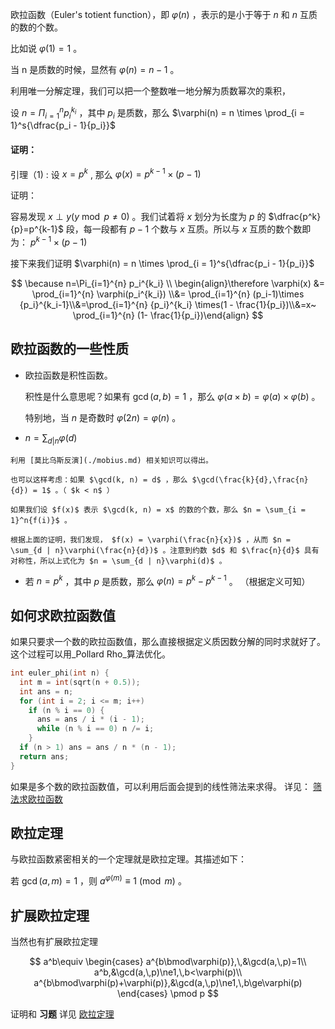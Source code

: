 欧拉函数（Euler's totient function），即 $\varphi(n)$ ，表示的是小于等于 $n$ 和 $n$ 互质的数的个数。

比如说 $\varphi(1) = 1$ 。

当 n 是质数的时候，显然有 $\varphi(n) = n - 1$ 。

利用唯一分解定理，我们可以把一个整数唯一地分解为质数幂次的乘积，

设 $n = \Pi_{i=1}^{n}p_i^{k_i}$ ，其中 $p_i$ 是质数，那么 $\varphi(n) = n \times \prod_{i = 1}^s{\dfrac{p_i - 1}{p_i}}$ 

#### 证明：

引理（1) : 设 $x=p^k$ , 那么 $\varphi(x)=p^{k-1}\times(p-1)$ 

证明：

容易发现 $x\perp y (y\bmod p \ne 0)$ 。我们试着将 $x$ 划分为长度为 $p$ 的 $\dfrac{p^k}{p}=p^{k-1}$ 段，每一段都有 $p-1$ 个数与 $x$ 互质。所以与 $x$ 互质的数个数即为： $p^{k-1}\times(p-1)$ 

接下来我们证明 $\varphi(n) = n \times \prod_{i = 1}^s{\dfrac{p_i - 1}{p_i}}$ 

$$
\because n=\Pi_{i=1}^{n} p_i^{k_i} \\ 	\begin{align}\therefore \varphi(x) &= \prod_{i=1}^{n} \varphi(p_i^{k_i}) \\&= \prod_{i=1}^{n} (p_i-1)\times {p_i}^{k_i-1}\\&=\prod_{i=1}^{n} {p_i}^{k_i} \times(1 - \frac{1}{p_i})\\&=x~ \prod_{i=1}^{n} (1- \frac{1}{p_i})\end{align}
$$

## 欧拉函数的一些性质

-   欧拉函数是积性函数。

    积性是什么意思呢？如果有 $\gcd(a, b) = 1$ ，那么 $\varphi(a \times b) = \varphi(a) \times \varphi(b)$ 。

    特别地，当 $n$ 是奇数时 $\varphi(2n) = \varphi(n)$ 。

-    $n = \sum_{d | n}{\varphi(d)}$ 

    利用 [莫比乌斯反演](./mobius.md) 相关知识可以得出。

    也可以这样考虑：如果 $\gcd(k, n) = d$ ，那么 $\gcd(\frac{k}{d},\frac{n}{d}) = 1$ 。（ $k < n$ ）

    如果我们设 $f(x)$ 表示 $\gcd(k, n) = x$ 的数的个数，那么 $n = \sum_{i = 1}^n{f(i)}$ 。

    根据上面的证明，我们发现， $f(x) = \varphi(\frac{n}{x})$ ，从而 $n = \sum_{d | n}\varphi(\frac{n}{d})$ 。注意到约数 $d$ 和 $\frac{n}{d}$ 具有对称性，所以上式化为 $n = \sum_{d | n}\varphi(d)$ 。

-   若 $n = p^k$ ，其中 $p$ 是质数，那么 $\varphi(n) = p^k - p^{k - 1}$ 。
    （根据定义可知）

## 如何求欧拉函数值

如果只要求一个数的欧拉函数值，那么直接根据定义质因数分解的同时求就好了。这个过程可以用_Pollard Rho_算法优化。

```cpp
int euler_phi(int n) {
  int m = int(sqrt(n + 0.5));
  int ans = n;
  for (int i = 2; i <= m; i++)
    if (n % i == 0) {
      ans = ans / i * (i - 1);
      while (n % i == 0) n /= i;
    }
  if (n > 1) ans = ans / n * (n - 1);
  return ans;
}
```

如果是多个数的欧拉函数值，可以利用后面会提到的线性筛法来求得。
详见： [筛法求欧拉函数](./sieve.md#_2) 

## 欧拉定理

与欧拉函数紧密相关的一个定理就是欧拉定理。其描述如下：

若 $\gcd(a, m) = 1$ ，则 $a^{\varphi(m)} \equiv 1 \pmod{m}$ 。

## 扩展欧拉定理

当然也有扩展欧拉定理

$$
a^b\equiv
\begin{cases}
a^{b\bmod\varphi(p)},\,&\gcd(a,\,p)=1\\
a^b,&\gcd(a,\,p)\ne1,\,b<\varphi(p)\\
a^{b\bmod\varphi(p)+\varphi(p)},&\gcd(a,\,p)\ne1,\,b\ge\varphi(p)
\end{cases}
\pmod p
$$

证明和 **习题** 详见 [欧拉定理](./fermat.md) 
